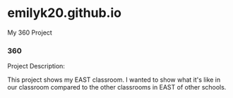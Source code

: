 # emilyk20.github.io
My 360 Project

### 360

Project Description:

This project shows my EAST classroom. I wanted to show what it's like in our classroom compared to the other classrooms in EAST of other schools.

<script src='//vizor.io/static/scripts/vizor-360-embed.js' data-vizorurl='//vizor.io/embed/ekim20/my-east-classroom'></script>

